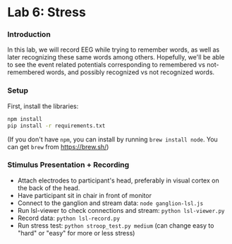# Lab 6: Stress

### Introduction
In this lab, we will record EEG while trying to remember words, as well as later recognizing these same words among others. Hopefully, we'll be able to see the event related potentials corresponding to remembered vs not-remembered words, and possibly recognized vs not recognized words.

### Setup

First, install the libraries:
``` bash
npm install
pip install -r requirements.txt
```

(If you don't have `npm`, you can install by running `brew install node`. You can get `brew` from https://brew.sh/)

### Stimulus Presentation + Recording


- Attach electrodes to participant's head, preferably in visual cortex on the back of the head. 
- Have participant sit in chair in front of monitor
- Connect to the ganglion and stream data: `node ganglion-lsl.js`
- Run lsl-viewer to check connections and stream: `python lsl-viewer.py`
- Record data: `python lsl-record.py`
- Run stress test: `python stroop_test.py medium` (can change easy to "hard" or "easy" for more or less stress)


